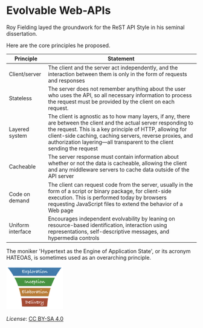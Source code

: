 # Evolvable Web-APIs

Roy Fielding layed the groundwork for the ReST API Style in his seminal dissertation.

Here are the core principles he proposed.

| Principle | Statement |
| --- | --- |
| Client/server	| The client and the server act independently, and the interaction between them is only in the form of requests and responses |
| Stateless	| The server does not remember anything about the user who uses the API, so all necessary information to process the request must be provided by the client on each request. |
| Layered system |	The client is agnostic as to how many layers, if any, there are between the client and the actual server responding to the request. This is a key principle of HTTP, allowing for client-side caching, caching servers, reverse proxies, and authorization layering—all transparent to the client sending the request |
| Cacheable	| The server response must contain information about whether or not the data is cacheable, allowing the client and any middleware servers to cache data outside of the API server |
| Code on demand |	The client can request code from the server, usually in the form of a script or binary package, for client-side execution. This is performed today by browsers requesting JavaScript files to extend the behavior of a Web page |
| Uniform interface |	Encourages independent evolvability by leaning on resource-based identification, interaction using representations, self-descriptive messages, and hypermedia controls |

The moniker 'Hypertext as the Engine of Application State', or its acronym HATEOAS, is sometimes used as an overarching principle.

[<img src="/images/lup logo s.png" alt="drawing" class="center" width="150"/>](/Overview/leanup.md)

*License*: [CC BY-SA 4.0](https://creativecommons.org/licenses/by-sa/4.0/deed.en)
